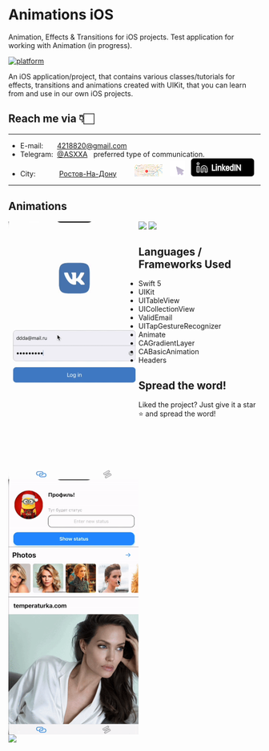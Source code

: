 # Animations iOS 
Animation, Effects & Transitions for iOS projects. Test application for working with Animation (in progress).



[![platform](https://img.shields.io/badge/platform-iOS-orange)](https://www.android.com)



An iOS application/project, that contains various classes/tutorials for effects, transitions and animations created with UIKit, that you can learn from and use in our own iOS projects.

## Reach me via 👇🏻
-------------------     ----------------------------
* E-mail:&nbsp;&nbsp;&nbsp;&nbsp;&nbsp; &nbsp;4218820@gmail.com
* Telegram: &nbsp;[@ASXXA](https://t.me/ASXXA) &nbsp; preferred type of communication.
* City:&nbsp;&nbsp;&nbsp;&nbsp;&nbsp;&nbsp;&nbsp;&nbsp;&nbsp;&nbsp;&nbsp;&nbsp;[Ростов-На-Дону](https://yandex.ru/images/search?from=tabbar&text=%D0%BD%D0%BE%D1%87%D0%BD%D0%BE%D0%B9%20%D1%80%D0%BE%D1%81%D1%82%D0%BE%D0%B2%20%D0%BD%D0%B0%20%D0%B4%D0%BE%D0%BD%D1%83&pos=4&img_url=http%3A%2F%2F1.bp.blogspot.com%2F-7KtsD-PNLFg%2FVlLWrZ2oPwI%2FAAAAAAAA4Q8%2FZzAn_uR-zew%2Fs1600%2F4.jpg&rpt=simage&lr=39)&nbsp;&nbsp;&nbsp;&nbsp;&nbsp;&nbsp;&nbsp;&nbsp;&nbsp;[![Header](https://github.com/RNDASX/portfolio/blob/main/jpg/karta.jpg)](https://yandex.ru/maps/geo/rostov_na_donu/53166035/?from=tabbar&ll=39.790424%2C47.232587&source=serp_navig&z=11) &nbsp;&nbsp; <img src="https://github.com/ASXRND/ASXRND/blob/test/GifProject/cursor-click.gif" height="32"/></h1>&nbsp;&nbsp;&nbsp;[![Linkedin](https://github.com/ASXRND/ASXRND/blob/test/GifProject/linkedIn.png)](https://www.linkedin.com/in/alexandr-hohon-831a6a272/)
-------------------     ----------------------------
## Animations

<img align="left" src="https://github.com/ASXRND/ASXRND/blob/test/GifProject/NavigationGif/1.gif" width="260">
<img align="left" src="https://github.com/ASXRND/ASXRND/blob/test/GifProject/NavigationGif/2.gif" width="260">
<img align="left" src="https://github.com/ASXRND/ASXRND/blob/test/GifProject/NavigationGif/3.gif" width="260">




<img src="https://github.com/ASXRND/ASXRND/blob/test/GifProject/NavigationGif/4.gif" width="300"> 
<img src="https://github.com/ASXRND/ASXRND/blob/test/GifProject/NavigationGif/5.gif" width="300"> 
 


## Languages / Frameworks Used
- Swift 5
- UIKit
- UITableView
- UICollectionView
- ValidEmail
- UITapGestureRecognizer
- Animate
- CAGradientLayer
- CABasicAnimation
- Headers

## Spread the word!
Liked the project? Just give it a star ⭐️ and spread the word!
